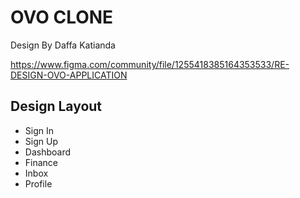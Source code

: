 # OVO CLONE

Design By Daffa Katianda

<https://www.figma.com/community/file/1255418385164353533/RE-DESIGN-OVO-APPLICATION>

## Design Layout

- Sign In
- Sign Up
- Dashboard
- Finance
- Inbox
- Profile
